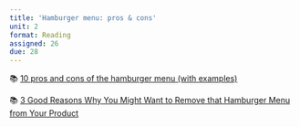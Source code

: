 ```yaml
---
title: 'Hamburger menu: pros & cons'
unit: 2
format: Reading
assigned: 26
due: 28
---
```

📚 [10 pros and cons of the hamburger menu (with examples)](https://www.invisionapp.com/inside-design/pros-and-cons-of-hamburger-menus/)

📚 [3 Good Reasons Why You Might Want to Remove that Hamburger Menu from Your Product](https://medium.muz.li/3-good-reason-why-you-might-want-to-remove-that-hamburger-menu-from-your-product-69b9499ba7e2)
